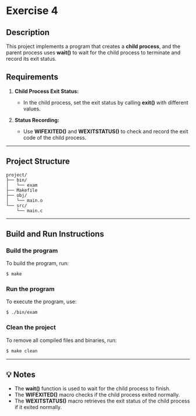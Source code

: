 # Exercise 4

## Description
This project implements a program that creates a **child process**, and the parent process uses **wait()** to wait for the child process to terminate and record its exit status.

## Requirements
1. **Child Process Exit Status:**
   - In the child process, set the exit status by calling **exit()** with different values.

2. **Status Recording:**
   - Use **WIFEXITED()** and **WEXITSTATUS()** to check and record the exit code of the child process.

---

## Project Structure
```
project/
├── bin/         
│   └── exam
├── Makefile   
├── obj/         
│   └── main.o
└── src/         
    └── main.c
```

---

## Build and Run Instructions

### Build the program
To build the program, run:
```bash
$ make
```

### Run the program
To execute the program, use:
```bash
$ ./bin/exam
```

### Clean the project
To remove all compiled files and binaries, run:
```bash
$ make clean
```

---

## 💡 Notes
- The **wait()** function is used to wait for the child process to finish.
- The **WIFEXITED()** macro checks if the child process exited normally.
- The **WEXITSTATUS()** macro retrieves the exit status of the child process if it exited normally.
